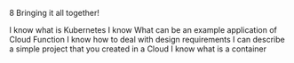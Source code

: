 8 Bringing it all together!


I know what is Kubernetes
I know What can be an example application of Cloud Function
I know how to deal with design requirements
I can describe a simple project that you created in a Cloud
I know what is a container
